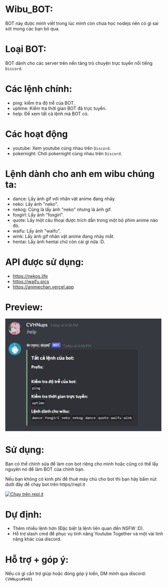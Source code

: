 # Wibu_BOT:
BOT này được mình viết trong lúc mình còn chưa học nodejs nên có gì sai sót mong các bạn bỏ qua.

# Loại BOT:
BOT dành cho các server trên nền tảng trò chuyện trực tuyến nổi tiếng ```Discord```.

# Các lệnh chính:
- ping: kiểm tra độ trễ của BOT.
- uptime: Kiểm tra thời gian BOT đã trực tuyến.
- help: Để xem tất cả lệnh mà BOT có.

# Các hoạt động
- youtube: Xem youtube cùng nhau trên ```Discord```.
- pokernight: Chơi pokernight cùng nhau trên ```Discord```.

# Lệnh dành cho anh em wibu chúng ta:
- dance: Lấy ảnh gif với nhân vật anime đang nhảy.
- neko: Lấy ảnh "neko".
- nekog: Cũng là lấy ảnh "neko" nhưng là ảnh gif.
- foxgirl: Lấy ảnh "foxgirl".
- quote: Lấy một câu thoại được trích dẫn trong một bộ phim anime nào đó.
- waifu: Lấy ảnh "waifu".
- wink: Lấy ảnh gif nhân vật anime đang nháy mắt.
- hentai: Lấy ảnh hentai chứ còn cái gì nữa :D.

# API được sử dụng:
- https://nekos.life
- https://waifu.pics
- https://animechan.vercel.app

# Preview:
![preview](/img/preview.jpg)

# Sử dụng:
Bạn có thể chỉnh sửa để làm con bot riêng cho mình hoặc cũng có thể lấy nguyên nó để làm BOT của chính bạn.

Nếu bạn không có kinh phí để thuê máy chủ cho bot thì bạn hãy bấm nút dưới đây để chạy bot trên https//repl.it

[![Chạy trên repl.it](https://repl.it/badge/github/chuhanh-0704/Wibu_BOT)](https://repl.it/github/chuhanh-0704/Wibu_BOT)

# Dự định:
- Thêm nhiều lệnh hơn (Đặc biệt là lệnh liên quan đến NSFW :D).
- Hỗ trợ slash cmd để phục vụ tính năng Youtube Together và một vài tính năng khác của discord.

# Hỗ trợ + góp ý:
Nếu có gì cần trợ giúp hoặc đóng góp ý kiến, DM mình qua discord: ```CVHNups#9401```
